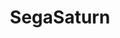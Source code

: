 ---
title: SegaSaturn
crosslinks:
- emulation
- retrogaming
- translator
- NetLink
- Saturn
- gatekeeping
- gamecollecting
- Suikoden
- GameSale
- ngpc
---